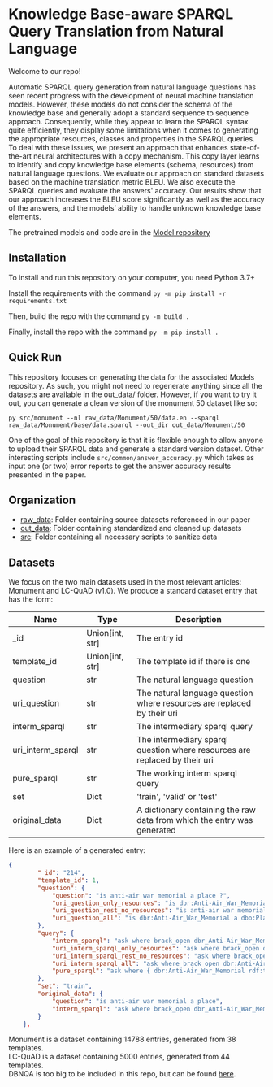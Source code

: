 # Knowledge Base-aware SPARQL Query Translation from Natural Language

Welcome to our repo!

Automatic SPARQL query generation from natural language questions has seen recent progress with the development of neural machine translation models. However, these models do not consider the schema of the knowledge base and generally adopt a standard sequence to sequence approach. Consequently, while they appear to learn the SPARQL syntax quite efficiently, they display some limitations when it comes to generating the appropriate resources, classes and properties in the SPARQL queries. To deal with these issues, we present an approach that enhances state-of-the-art neural architectures with a copy mechanism. This copy layer learns to identify and copy knowledge base elements (schema, resources) from natural language questions. We evaluate our approach on standard datasets based on the machine translation metric BLEU. We also execute the SPARQL queries and evaluate the answers' accuracy. Our results show that our approach increases the BLEU score significantly as well as the accuracy of the answers, and the models’ ability to handle unknown knowledge base elements.

The pretrained models and code are in the [Model repository](https://anonymous.4open.science/r/KB_Aware_SPARQL_NMT-MODELS/README.md)

## Installation

To install and run this repository on your computer, you need Python 3.7+

Install the requirements with the command `py -m pip install -r requirements.txt`

Then, build the repo with the command `py -m build .`

Finally, install the repo with the command `py -m pip install .`

## Quick Run

This repository focuses on generating the data for the associated Models repository. As such, you might not need to regenerate anything since all the datasets are available in the out_data/ folder.
However, if you want to try it out, you can generate a clean version of the monument 50 dataset like so:

`py src/monument --nl raw_data/Monument/50/data.en --sparql raw_data/Monument/base/data.sparql --out_dir out_data/Monument/50`

One of the goal of this repository is that it is flexible enough to allow anyone to upload their SPARQL data and generate a standard version dataset.
Other interesting scripts include `src/common/answer_accuracy.py` which takes as input one (or two) error reports to get the answer accuracy results
presented in the paper.

## Organization

- [raw_data](raw_data/README.md): Folder containing source datasets referenced in our paper
- [out_data](out_data/README.md): Folder containing standardized and cleaned up datasets
- [src](src/README.md): Folder containing all necessary scripts to sanitize data

## Datasets

We focus on the two main datasets used in the most relevant articles: Monument and LC-QuAD (v1.0). We produce a standard dataset entry that has the form:

| Name        | Type            | Description                     |
|-------------|-----------------|---------------------------------|
| _id         | Union[int, str] | The entry id                    |
| template_id | Union[int, str] | The template id if there is one |
| question    | str             | The natural language question|
| uri_question    | str             |  The natural language question where resources are replaced by their uri|
| interm_sparql    | str             | The intermediary sparql query|
| uri_interm_sparql    | str             | The intermediary sparql question where resources are replaced by their uri|
| pure_sparql    | str             | The working interm sparql query|
| set    | Dict             | 'train', 'valid' or 'test'|
| original_data    | Dict             | A dictionary containing the raw data from which the entry was generated|

Here is an example of a generated entry:

```json
{
        "_id": "214",
        "template_id": 1,
        "question": {
            "question": "is anti-air war memorial a place ?",
            "uri_question_only_resources": "is dbr:Anti-Air_War_Memorial a dbo:Place ?",
            "uri_question_rest_no_resources": "is anti-air war memorial a place ?",
            "uri_question_all": "is dbr:Anti-Air_War_Memorial a dbo:Place ?"
        },
        "query": {
            "interm_sparql": "ask where brack_open dbr_Anti-Air_War_Memorial rdf_type dbo_Place brack_close",
            "uri_interm_sparql_only_resources": "ask where brack_open dbr:Anti-Air_War_Memorial rdf_type dbo:Place brack_close",
            "uri_interm_sparql_rest_no_resources": "ask where brack_open dbr_Anti-Air_War_Memorial rdf_type dbo_Place brack_close",
            "uri_interm_sparql_all": "ask where brack_open dbr:Anti-Air_War_Memorial rdf_type dbo:Place brack_close",
            "pure_sparql": "ask where { dbr:Anti-Air_War_Memorial rdf:type dbo:Place }"
        },
        "set": "train",
        "original_data": {
            "question": "is anti-air war memorial a place",
            "interm_sparql": "ask where brack_open dbr_Anti-Air_War_Memorial rdf_type dbo_Place brack_close"
        }
    },
```

Monument is a dataset containing 14788 entries, generated from 38 templates. <br>
LC-QuAD is a dataset containing 5000 entries, generated from 44 templates. <br>
DBNQA is too big to be included in this repo, but can be found [here](https://figshare.com/articles/dataset/Question-NSpM_SPARQL_dataset_EN_/6118505).

